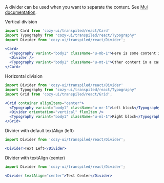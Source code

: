 A divider can be used when you want to separate the content. See [Mui documentation](https://v4.mui.com/api/divider/).

Vertical division

```jsx
import Card from 'cozy-ui/transpiled/react/Card'
import Typography from "cozy-ui/transpiled/react/Typography"
import Divider from 'cozy-ui/transpiled/react/Divider';

<Card>
  <Typography variant="body1" className="u-mb-1">Here is some content in a card.</Typography>
  <Divider />
  <Typography variant="body1" className="u-mt-1">Other content in a card, that is unrelated to the first paragraph.</Typography>
</Card>
```

Horizontal division

```jsx
import Divider from 'cozy-ui/transpiled/react/Divider'
import Typography from "cozy-ui/transpiled/react/Typography"
import Grid from 'cozy-ui/transpiled/react/Grid';

<Grid container alignItems="center">
  <Typography variant="body1" className="u-mr-1">Left block</Typography>
  <Divider orientation="vertical" flexItem />
  <Typography variant="body1" className="u-ml-1">Right block</Typography>
</Grid>
```

Divider with default textAlign (left)

```jsx
import Divider from 'cozy-ui/transpiled/react/Divider';

<Divider>Text Left</Divider>
```

Divider with textAlign (center)

```jsx
import Divider from 'cozy-ui/transpiled/react/Divider';

<Divider textAlign="center">Text Center</Divider>
```
